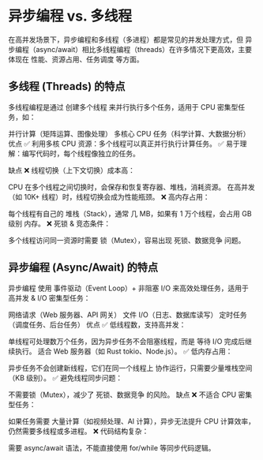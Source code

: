# 异步编程 vs. 多线程

在高并发场景下，异步编程和多线程（多进程）都是常见的并发处理方式，但 异步编程（async/await）相比多线程编程（threads）在许多情况下更高效，主要体现在 性能、资源占用、任务调度 等方面。

## 多线程 (Threads) 的特点

多线程编程是通过 创建多个线程 来并行执行多个任务，适用于 CPU 密集型任务，如：

并行计算（矩阵运算、图像处理）
多核心 CPU 任务（科学计算、大数据分析）
优点
✅ 利用多核 CPU 资源：多个线程可以真正并行执行计算任务。
✅ 易于理解：编写代码时，每个线程像独立的任务。

缺点
❌ 线程切换（上下文切换）成本高：

CPU 在多个线程之间切换时，会保存和恢复寄存器、堆栈，消耗资源。
在高并发（如 10K+ 线程）时，线程切换会成为性能瓶颈。
❌ 高内存占用：

每个线程有自己的 堆栈（Stack），通常 几 MB，如果有 1 万个线程，会占用 GB 级别 内存。
❌ 死锁 & 竞态条件：

多个线程访问同一资源时需要 锁（Mutex），容易出现 死锁、数据竞争 问题。

## 异步编程 (Async/Await) 的特点

异步编程 使用 事件驱动（Event Loop）+ 非阻塞 I/O 来高效处理任务，适用于 高并发 & I/O 密集型任务：

网络请求（Web 服务器、API 网关）
文件 I/O（日志、数据库读写）
定时任务（调度任务、后台任务）
优点
✅ 低线程数，支持高并发：

单线程可处理数万个任务，因为异步任务不会阻塞线程，而是 等待 I/O 完成后继续执行。
适合 Web 服务器（如 Rust tokio、Node.js）。
✅ 低内存占用：

异步任务不会创建新线程，它们在同一个线程上 协作运行，只需要少量堆栈空间（KB 级别）。
✅ 避免线程同步问题：

不需要锁（Mutex），减少了 死锁、数据竞争 的风险。
缺点
❌ 不适合 CPU 密集型任务：

如果任务需要 大量计算（如视频处理、AI 计算），异步无法提升 CPU 计算效率，仍然需要多线程或多进程。
❌ 代码结构复杂：

需要 async/await 语法，不能直接使用 for/while 等同步代码逻辑。
